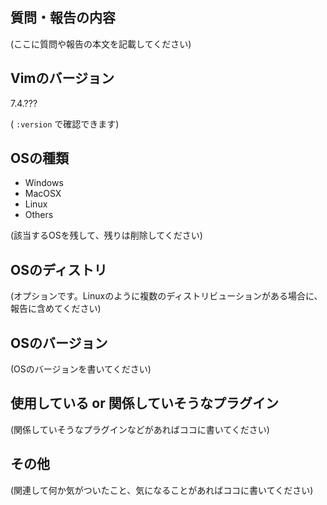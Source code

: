 ## 質問・報告の内容

(ここに質問や報告の本文を記載してください)

## Vimのバージョン

7.4.???

( `:version` で確認できます)

## OSの種類

*   Windows
*   MacOSX
*   Linux
*   Others

(該当するOSを残して、残りは削除してください)

## OSのディストリ

(オプションです。Linuxのように複数のディストリビューションがある場合に、報告に含めてください)

## OSのバージョン

(OSのバージョンを書いてください)

## 使用している or 関係していそうなプラグイン

(関係していそうなプラグインなどがあればココに書いてください)

## その他

(関連して何か気がついたこと、気になることがあればココに書いてください)
